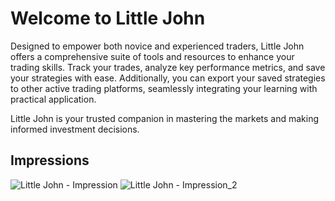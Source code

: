 # Welcome to Little John

Designed to empower both novice and experienced traders, Little John offers a comprehensive suite of tools and resources to enhance your trading skills. Track your trades, analyze key performance metrics, and save your strategies with ease. Additionally, you can export your saved strategies to other active trading platforms, seamlessly integrating your learning with practical application.

Little John is your trusted companion in mastering the markets and making informed investment decisions.

## Impressions

![Little John - Impression](https://github.com/Sunshine-Python/little-john/blob/main/little-john-screenshot.png)
![Little John - Impression_2](https://github.com/Sunshine-Python/little-john/blob/main/little-john-screenshot2.png)

